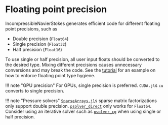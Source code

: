 # Floating point precision

IncompressibleNavierStokes generates efficient code for different floating
point precisions, such as

- Double precision (`Float64`)
- Single precision (`Float32`)
- Half precision (`Float16`)

To use single or half precision, all user input floats should be converted to
the desired type. Mixing different precisions causes unnecessary conversions
and may break the code. See the [tutorial](../generated/LidDrivenCavity2D.md) for
an example on how to enforce floating point type hygiene.

!!! note "GPU precision"
    For GPUs, single precision is preferred. `CUDA.jl`s `cu` converts to
    single precision.

!!! note "Pressure solvers"
    [`SparseArrays.jl`](https://github.com/JuliaSparse/SparseArrays.jl)s
    sparse matrix factorizations only support double precision.
    [`psolver_direct`](@ref) only works for `Float64`. Consider
    using an iterative solver such as [`psolver_cg`](@ref)
    when using single or half precision.
